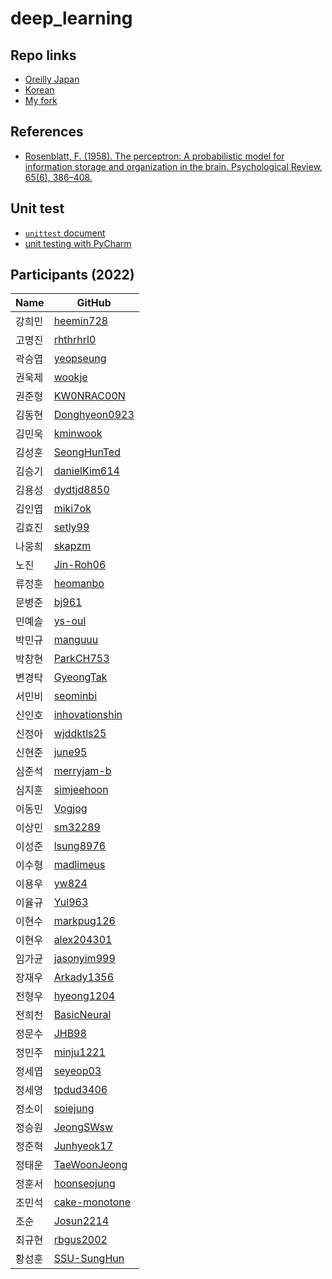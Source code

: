 # deep_learning

## Repo links
* [Oreilly Japan](https://github.com/oreilly-japan/deep-learning-from-scratch)
* [Korean](https://github.com/WegraLee/deep-learning-from-scratch)
* [My fork](https://github.com/ssuai/deep_learning_from_scratch)

## References
* [Rosenblatt, F. (1958). The perceptron: A probabilistic model for information storage and organization in the brain. Psychological Review, 65(6), 386–408.](https://doi.org/10.1037/h0042519)

## Unit test
* [`unittest` document](https://docs.python.org/2/library/unittest.html)
* [unit testing with PyCharm](https://www.jetbrains.com/help/pycharm/testing-your-first-python-application.html#write-test)

## Participants (2022)

| Name  | GitHub |
| --- | --- |
| 강희민 | [heemin728](http://github.com/heemin728) |
| 고명진 | [rhthrhrl0](http://github.com/rhthrhrl0) |
| 곽승엽 | [yeopseung](http://github.com/yeopseung) |
| 권욱제 | [wookje](http://github.com/wookje) |
| 권준형 | [KW0NRAC00N](http://github.com/KW0NRAC00N) |
| 김동현 | [Donghyeon0923](http://github.com/Donghyeon0923) |
| 김민욱 | [kminwook](http://github.com/kminwook) |
| 김성훈 | [SeongHunTed](http://github.com/SeongHunTed) |
| 김승기 | [danielKim614](http://github.com/danielKim614) |
| 김용성 | [dydtjd8850](http://github.com/dydtjd8850) |
| 김인엽 | [miki7ok](http://github.com/miki7ok) |
| 김효진 | [setly99](http://github.com/setly99) |
| 나웅희 | [skapzm](http://github.com/skapzm) |
| 노진 | [Jin-Roh06](http://github.com/Jin-Roh06) |
| 류정훈 | [heomanbo](http://github.com/heomanbo) |
| 문병준 | [bj961](http://github.com/bj961) |
| 민예솔 | [ys-oul](http://github.com/ys-oul) |
| 박민규 | [manguuu](http://github.com/manguuu) |
| 박창현 | [ParkCH753](http://github.com/ParkCH753) |
| 변경탁 | [GyeongTak](http://github.com/GyeongTak) |
| 서민비 | [seominbi](http://github.com/seominbi) |
| 신인호 | [inhovationshin](http://github.com/inhovationshin) |
| 신정아 | [wjddktls25](http://github.com/wjddktls25) |
| 신현준 | [june95](http://github.com/june95) |
| 심준석 | [merryjam-b](http://github.com/merryjam-b) |
| 심지훈 | [simjeehoon](http://github.com/simjeehoon) |
| 이동민 | [Vogjog](http://github.com/Vogjog) |
| 이상민 | [sm32289](http://github.com/sm32289) |
| 이성준 | [lsung8976](http://github.com/lsung8976) |
| 이수형 | [madlimeus](http://github.com/madlimeus) |
| 이용우 | [yw824](http://github.com/yw824) |
| 이율규 | [Yul963](http://github.com/Yul963) |
| 이현수 | [markpug126](http://github.com/markpug126) |
| 이현우 | [alex204301](http://github.com/alex204301) |
| 임가균 | [jasonyim999](http://github.com/jasonyim999) |
| 장재우 | [Arkady1356](http://github.com/Arkady1356) |
| 전형우 | [hyeong1204](http://github.com/hyeong1204) |
| 전희천 | [BasicNeural](http://github.com/BasicNeural) |
| 정문수 | [JHB98](http://github.com/JHB98) |
| 정민주 | [minju1221](http://github.com/minju1221) |
| 정세엽 | [seyeop03](http://github.com/seyeop03) |
| 정세영 | [tpdud3406](http://github.com/tpdud3406) |
| 정소이 | [soiejung](http://github.com/soiejung) |
| 정승원 | [JeongSWsw](http://github.com/JeongSWsw) |
| 정준혁 | [Junhyeok17](http://github.com/Junhyeok17) |
| 정태운 | [TaeWoonJeong](http://github.com/TaeWoonJeong) |
| 정훈서 | [hoonseojung](http://github.com/hoonseojung) |
| 조민석 | [cake-monotone](http://github.com/cake-monotone) |
| 조순 | [Josun2214](http://github.com/Josun2214) |
| 최규현 | [rbgus2002](http://github.com/rbgus2002) |
| 황성훈 | [SSU-SungHun](http://github.com/SSU-SungHun) |

